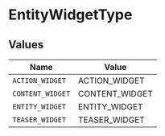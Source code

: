 # EntityWidgetType


## Values

| Name             | Value            |
| ---------------- | ---------------- |
| `ACTION_WIDGET`  | ACTION_WIDGET    |
| `CONTENT_WIDGET` | CONTENT_WIDGET   |
| `ENTITY_WIDGET`  | ENTITY_WIDGET    |
| `TEASER_WIDGET`  | TEASER_WIDGET    |